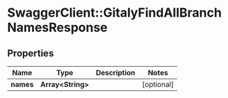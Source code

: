 # SwaggerClient::GitalyFindAllBranchNamesResponse

## Properties
Name | Type | Description | Notes
------------ | ------------- | ------------- | -------------
**names** | **Array&lt;String&gt;** |  | [optional] 


